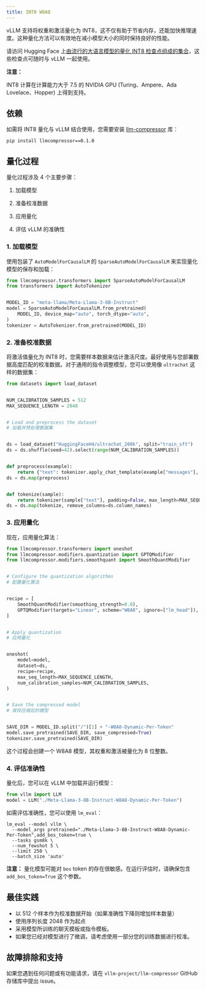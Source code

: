 ```yaml
---
title: INT8 W8A8
---
```



vLLM 支持将权重和激活量化为 INT8，这不仅有助于节省内存，还能加快推理速度。这种量化方法可以有效地在减小模型大小的同时保持良好的性能。


请访问  Hugging Face 上[由流行的大语言模型的量化 INT8 检查点组成的集合](https://huggingface.co/collections/neuralmagic/int8-llms-for-vllm-668ec32c049dca0369816415)，这些检查点可随时与 vLLM 一起使用。


**注意：**

INT8 计算在计算能力大于 7.5 的 NVIDIA GPU  (Turing、Ampere、Ada Lovelace、Hopper) 上得到支持。


## 依赖

如需将 INT8 量化与 vLLM 结合使用，您需要安装 [llm-compressor](https://github.com/vllm-project/llm-compressor/) 库：

```plain
pip install llmcompressor==0.1.0
```


## 量化过程

量化过程涉及 4 个主要步骤：

1. 加载模型

2. 准备校准数据

3. 应用量化

4. 评估 vLLM 的准确性


### 1. 加载模型

使用包装了 `AutoModelForCausalLM` 的 `SparseAutoModelForCausalLM` 来实现量化模型的保存和加载：

```python
from llmcompressor.transformers import SparseAutoModelForCausalLM
from transformers import AutoTokenizer


MODEL_ID = "meta-llama/Meta-Llama-3-8B-Instruct"
model = SparseAutoModelForCausalLM.from_pretrained(
    MODEL_ID, device_map="auto", torch_dtype="auto",
)
tokenizer = AutoTokenizer.from_pretrained(MODEL_ID)
```


### 2. 准备校准数据

将激活值量化为 INT8 时，您需要样本数据来估计激活尺度。最好使用与您部署数据高度匹配的校准数据。对于通用的指令调整模型，您可以使用像 `ultrachat` 这样的数据集：

```python
from datasets import load_dataset


NUM_CALIBRATION_SAMPLES = 512
MAX_SEQUENCE_LENGTH = 2048


# Load and preprocess the dataset
# 加载并预处理数据集


ds = load_dataset("HuggingFaceH4/ultrachat_200k", split="train_sft")
ds = ds.shuffle(seed=42).select(range(NUM_CALIBRATION_SAMPLES))


def preprocess(example):
    return {"text": tokenizer.apply_chat_template(example["messages"], tokenize=False)}
ds = ds.map(preprocess)


def tokenize(sample):
    return tokenizer(sample["text"], padding=False, max_length=MAX_SEQUENCE_LENGTH, truncation=True, add_special_tokens=False)
ds = ds.map(tokenize, remove_columns=ds.column_names)
```


### 3. 应用量化

现在，应用量化算法：

```python
from llmcompressor.transformers import oneshot
from llmcompressor.modifiers.quantization import GPTQModifier
from llmcompressor.modifiers.smoothquant import SmoothQuantModifier


# Configure the quantization algorithms
# 配置量化算法


recipe = [
    SmoothQuantModifier(smoothing_strength=0.8),
    GPTQModifier(targets="Linear", scheme="W8A8", ignore=["lm_head"]),
]


# Apply quantization
# 应用量化


oneshot(
    model=model,
    dataset=ds,
    recipe=recipe,
    max_seq_length=MAX_SEQUENCE_LENGTH,
    num_calibration_samples=NUM_CALIBRATION_SAMPLES,
)


# Save the compressed model
# 保存压缩后的模型


SAVE_DIR = MODEL_ID.split("/")[1] + "-W8A8-Dynamic-Per-Token"
model.save_pretrained(SAVE_DIR, save_compressed=True)
tokenizer.save_pretrained(SAVE_DIR)
```


这个过程会创建一个 W8A8 模型，其权重和激活被量化为 8 位整数。


### 4. 评估准确性

量化后，您可以在 vLLM 中加载并运行模型：

```python
from vllm import LLM
model = LLM("./Meta-Llama-3-8B-Instruct-W8A8-Dynamic-Per-Token")
```


如需评估准确性，您可以使用 `lm_eval`：

```plain
lm_eval --model vllm \
  --model_args pretrained="./Meta-Llama-3-8B-Instruct-W8A8-Dynamic-Per-Token",add_bos_token=true \
  --tasks gsm8k \
  --num_fewshot 5 \
  --limit 250 \
  --batch_size 'auto'
```
**注意：**
量化模型可能对 `bos` token 的存在很敏感。在运行评估时，请确保包含 `add_bos_token=True` 这个参数。


## 最佳实践

* 以 512 个样本作为校准数据开始（如果准确性下降则增加样本数量）
* 使用序列长度 2048 作为起点
* 采用模型所训练的聊天模板或指令模板。
* 如果您已经对模型进行了微调，请考虑使用一部分您的训练数据进行校准。


## 故障排除和支持

如果您遇到任何问题或有功能请求，请在 `vllm-project/llm-compressor` GitHub 存储库中提出 issue。

